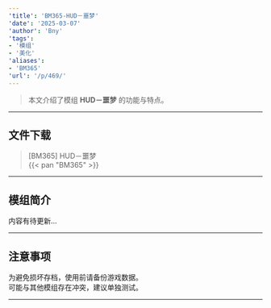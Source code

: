 ```yaml
---
'title': 'BM365-HUD－噩梦'
'date': '2025-03-07'
'author': 'Bny'
'tags':
- '模组'
- '美化'
'aliases':
- 'BM365'
'url': '/p/469/'
---
```


> 本文介绍了模组 **HUD－噩梦** 的功能与特点。

---

## 文件下载

> [BM365] HUD－噩梦  
{{< pan "BM365" >}}  

---

## 模组简介

>  
内容有待更新...  

---

## 注意事项

>  
为避免损坏存档，使用前请备份游戏数据。  
可能与其他模组存在冲突，建议单独测试。  

---

